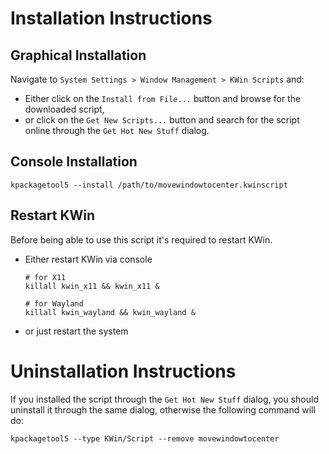 # Installation Instructions
## Graphical Installation
Navigate to `System Settings > Window Management > KWin Scripts` and:
* Either click on the `Install from File...` button and browse for the downloaded script,
* or click on the `Get New Scripts...` button and search for the script online through the `Get Hot New Stuff` dialog.

## Console Installation
```shell
kpackagetool5 --install /path/to/movewindowtocenter.kwinscript
```

## Restart KWin
Before being able to use this script it's required to restart KWin.
* Either restart KWin via console
  ```shell
  # for X11
  killall kwin_x11 && kwin_x11 &
  
  # for Wayland
  killall kwin_wayland && kwin_wayland &
  ```
* or just restart the system

# Uninstallation Instructions
If you installed the script through the `Get Hot New Stuff` dialog, you should uninstall it through the same dialog, otherwise the following command will do:

```shell
kpackagetool5 --type KWin/Script --remove movewindowtocenter
```
